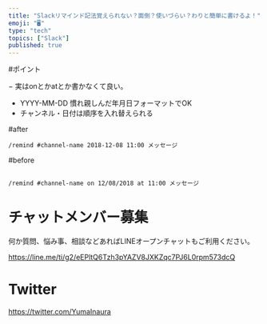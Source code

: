 ```yaml
---
title: "Slackリマインド記法覚えられない？面倒？使いづらい？わりと簡単に書けるよ！"
emoji: "🖥"
type: "tech"
topics: ["Slack"]
published: true
---
```


#ポイント

− 実はonとかatとか書かなくて良い。
- YYYY-MM-DD 慣れ親しんだ年月日フォーマットでOK
- チャンネル・日付は順序を入れ替えられる
 
#after

```
/remind #channel-name 2018-12-08 11:00 メッセージ
```

#before

```

/remind #channel-name on 12/08/2018 at 11:00 メッセージ
```








<!-- Update From Qiita API -->

# チャットメンバー募集


何か質問、悩み事、相談などあればLINEオープンチャットもご利用ください。

https://line.me/ti/g2/eEPltQ6Tzh3pYAZV8JXKZqc7PJ6L0rpm573dcQ





# Twitter


https://twitter.com/YumaInaura


<!-- Update From Qiita API -->


